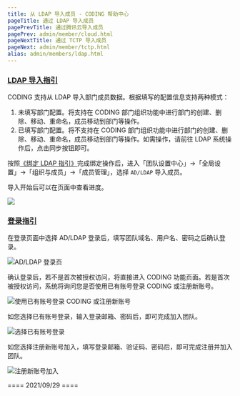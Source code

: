 ```yaml
---
title: 从 LDAP 导入成员 - CODING 帮助中心
pageTitle: 通过 LDAP 导入成员
pagePrevTitle: 通过腾讯云导入成员
pagePrev: admin/member/cloud.html
pageNextTitle: 通过 TCTP 导入成员
pageNext: admin/member/tctp.html
alias: admin/members/ldap.html
---
```


### [LDAP 导入指引](#introduction)

CODING 支持从 LDAP 导入部门成员数据。根据填写的配置信息支持两种模式：

1.  未填写部门配置。将支持在 CODING 部门组织功能中进行部门的创建、删除、移动、重命名，成员移动到部门等操作。
2.  已填写部门配置。将不支持在 CODING 部门组织功能中进行部门的创建、删除、移动、重命名，成员移动到部门等操作。如需操作，请前往 LDAP 系统操作后，点击同步按钮即可。

按照[《绑定 LDAP 指引》](/docs/admin/service-integration/ldap.html)完成绑定操作后，进入「团队设置中心」->「全局设置」->「组织与成员」->「成员管理」，选择 `AD/LDAP` 导入成员。

导入开始后可以在页面中查看进度。

![](https://help-assets.codehub.cn/enterprise/20201117175625.png)

### [登录指引](#login)

在登录页面中选择 AD/LDAP 登录后，填写团队域名、用户名、密码之后确认登录。

![AD/LDAP 登录页](https://help-assets.codehub.cn/enterprise/20210707142748.png)

确认登录后，若不是首次被授权访问，将直接进入 CODING 功能页面。若是首次被授权访问，系统将询问您是否使用已有账号登录 CODING 或注册新账号。

![使用已有账号登录 CODING 或注册新账号](https://help-assets.codehub.cn/enterprise/20210707143002.png)

如您选择已有账号登录，输入登录邮箱、密码后，即可完成加入团队。

![选择已有账号登录](https://help-assets.codehub.cn/enterprise/20210707143244.png)

如您选择注册新账号加入，填写登录邮箱、验证码、密码后，即可完成注册并加入团队。

![注册新账号加入](https://help-assets.codehub.cn/enterprise/20210707143050.png)

==== 2021/09/29 ====
